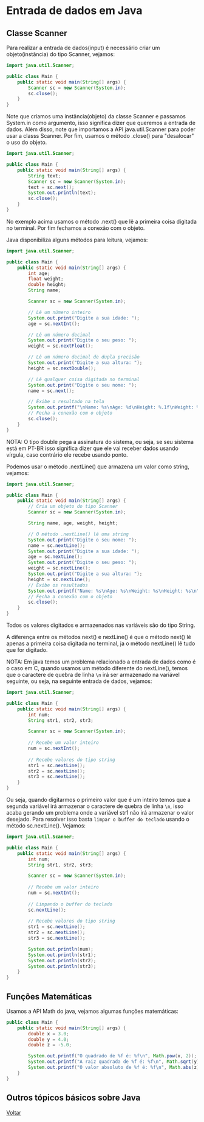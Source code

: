 # Entrada de dados em Java

## Classe Scanner
Para realizar a entrada de dados(input) é necessário criar um objeto(instância) do tipo Scanner, vejamos:

```java
import java.util.Scanner;

public class Main {
    public static void main(String[] args) {
        Scanner sc = new Scanner(System.in);
        sc.close();
    }
}
```

Note que criamos uma instância(objeto) da classe Scanner e passamos System.in como argumento, isso significa dizer 
que queremos a entrada de dados. Além disso, note que importamos a API java.util.Scanner para poder usar a classs 
Scanner. Por fim, usamos o método .close() para "desalocar" o uso do objeto.

```java
import java.util.Scanner;

public class Main {
    public static void main(String[] args) {
        String text;
        Scanner sc = new Scanner(System.in);
        text = sc.next();
        System.out.println(text);
        sc.close();
    }
}
```

No exemplo acima usamos o método .next() que lê a primeira coisa digitada no terminal. Por fim fechamos a conexão com o 
objeto.

Java disponibiliza alguns métodos para leitura, vejamos:

```java
import java.util.Scanner;

public class Main {
    public static void main(String[] args) {
        int age;
        float weight;
        double height;
        String name;

        Scanner sc = new Scanner(System.in);

        // Lê um número inteiro
        System.out.print("Digite a sua idade: ");
        age = sc.nextInt();

        // Lê um número decimal
        System.out.print("Digite o seu peso: ");
        weight = sc.nextFloat();

        // Lê um número decimal de dupla precisão
        System.out.print("Digite a sua altura: ");
        height = sc.nextDouble();

        // Lê qualquer coisa digitada no terminal
        System.out.print("Digite o seu nome: ");
        name = sc.next();

        // Exibe o resultado na tela
        System.out.printf("\nName: %s\nAge: %d\nHeight: %.1f\nWeight: %.1f\n", name, age, height,weight);
        // Fecha a conexão com o objeto
        sc.close();
    }
}
```

NOTA: O tipo double pega a assinatura do sistema, ou seja, se seu sistema está em PT-BR isso significa dizer que ele 
vai receber dados usando vírgula, caso contrário ele recebe usando ponto. 

Podemos usar o método .nextLine() que armazena um valor como string, vejamos:

```java
import java.util.Scanner;

public class Main {
    public static void main(String[] args) {
        // Cria um objeto do tipo Scanner
        Scanner sc = new Scanner(System.in);

        String name, age, weight, height;

        // O método .nextLine() lê uma string
        System.out.print("Digite o seu nome: ");
        name = sc.nextLine();
        System.out.print("Digite a sua idade: ");
        age = sc.nextLine();
        System.out.print("Digite o seu peso: ");
        weight = sc.nextLine();
        System.out.print("Digite a sua altura: ");
        height = sc.nextLine();
        // Exibe os resultados
        System.out.printf("Name: %s\nAge: %s\nWeight: %s\nHeight: %s\n", name, age, weight, height);
        // Fecha a conexão com o objeto
        sc.close();
    }
}
```

Todos os valores digitados e armazenados nas variáveis são do tipo String.

A diferença entre os métodos next() e nextLine() é que o método next() lê apenas a primeira coisa digitada no 
terminal, ja o método nextLine() lê tudo que for digitado.

NOTA: Em java temos um problema relacionado a entrada de dados como é o caso em C, quando usamos um método diferente 
do nextLine(), temos que o caractere de quebra de linha `\n` irá ser armazenado na variável seguinte, ou seja, na 
seguinte entrada de dados, vejamos:

```java
import java.util.Scanner;

public class Main {
    public static void main(String[] args) {
        int num;
        String str1, str2, str3;

        Scanner sc = new Scanner(System.in);
        
        // Recebe um valor inteiro
        num = sc.nextInt();
        
        // Recebe valores do tipo string
        str1 = sc.nextLine();
        str2 = sc.nextLine();
        str3 = sc.nextLine();
    }
}
```

Ou seja, quando digitarmos o primeiro valor que é um inteiro temos que a segunda variável irá armazenar o caractere 
de quebra de linha `\n`, isso acaba gerando um problema onde a variável str1 não irá armazenar o valor desejado. 
Para resolver isso basta `limpar o buffer do teclado` usando o método sc.nextLine(). Vejamos:

```java
import java.util.Scanner;

public class Main {
    public static void main(String[] args) {
        int num;
        String str1, str2, str3;

        Scanner sc = new Scanner(System.in);
        
        // Recebe um valor inteiro
        num = sc.nextInt();
        
        // Limpando o buffer do teclado
        sc.nextLine();
        
        // Recebe valores do tipo string
        str1 = sc.nextLine();
        str2 = sc.nextLine();
        str3 = sc.nextLine();

        System.out.println(num);
        System.out.println(str1);
        System.out.println(str2);
        System.out.println(str3);
    }
}
```
## Funções Matemáticas

Usamos a API Math do java, vejamos algumas funções matemáticas:

```java
public class Main {
    public static void main(String[] args) {
        double x = 3.0;
        double y = 4.0;
        double z = -5.0;

        System.out.printf("O quadrado de %f é: %f\n", Math.pow(x, 2));
        System.out.printf("A raiz quadrada de %f é: %f\n", Math.sqrt(y));
        System.out.printf("O valor absoluto de %f é: %f\n", Math.abs(z));
    }
}
```
## Outros tópicos básicos sobre Java



[Voltar](../README.md)